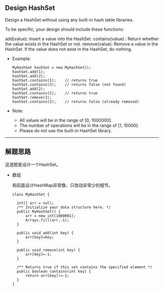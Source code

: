 ## Design HashSet

Design a HashSet without using any built-in hash table libraries.

To be specific, your design should include these functions:

add(value): Insert a value into the HashSet. 
contains(value) : Return whether the value exists in the HashSet or not.
remove(value): Remove a value in the HashSet. If the value does not exist in the HashSet, do nothing.

- Example:
  
  ```
  MyHashSet hashSet = new MyHashSet();
  hashSet.add(1);         
  hashSet.add(2);         
  hashSet.contains(1);    // returns true
  hashSet.contains(3);    // returns false (not found)
  hashSet.add(2);          
  hashSet.contains(2);    // returns true
  hashSet.remove(2);          
  hashSet.contains(2);    // returns false (already removed)
  ```
- Note:

  - All values will be in the range of [0, 1000000].
  - The number of operations will be in the range of [1, 10000].
  - Please do not use the built-in HashSet library.
---

## 解题思路
这道题是设计一个HashSet。

- 数组

  和前面设计HashMap非常像，只改动非常少的细节。

  ```
  class MyHashSet {

    int[] arr = null;
    /** Initialize your data structure here. */
    public MyHashSet() {
        arr = new int[1000001];
        Arrays.fill(arr,-1);
    }

    public void add(int key) {
        arr[key]=key;
    }

    public void remove(int key) {
        arr[key]=-1;
    }

    /** Returns true if this set contains the specified element */
    public boolean contains(int key) {
        return arr[key]!=-1;
    }
  }
  ```